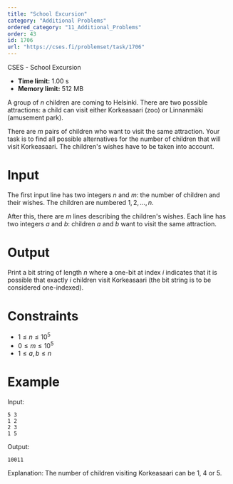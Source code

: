 ```yaml
---
title: "School Excursion"
category: "Additional Problems"
ordered_category: "11_Additional_Problems"
order: 43
id: 1706
url: "https://cses.fi/problemset/task/1706"
---
```


CSES - School Excursion

  * **Time limit:** 1.00 s
  * **Memory limit:** 512 MB

A group of $n$ children are coming to Helsinki. There are two possible
attractions: a child can visit either Korkeasaari (zoo) or Linnanmäki
(amusement park).

There are $m$ pairs of children who want to visit the same attraction. Your
task is to find all possible alternatives for the number of children that will
visit Korkeasaari. The children's wishes have to be taken into account.

# Input

The first input line has two integers $n$ and $m$: the number of children and
their wishes. The children are numbered $1,2,\dots,n$.

After this, there are $m$ lines describing the children's wishes. Each line
has two integers $a$ and $b$: children $a$ and $b$ want to visit the same
attraction.

# Output

Print a bit string of length $n$ where a one-bit at index $i$ indicates that
it is possible that exactly $i$ children visit Korkeasaari (the bit string is
to be considered one-indexed).

# Constraints

  * $1 \le n \le 10^5$
  * $0 \le m \le 10^5$
  * $1 \le a,b \le n$

# Example

Input:

    
    
    5 3
    1 2
    2 3
    1 5
    

Output:

    
    
    10011
    

Explanation: The number of children visiting Korkeasaari can be $1$, $4$ or
$5$.

